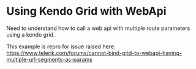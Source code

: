 # Using Kendo Grid with WebApi

Need to understand how to call a web api with multiple route parameters using a kendo grid.

This example is repro for issue raised here:
https://www.telerik.com/forums/cannot-bind-grid-to-webapi-having-multiple-url-segments-as-params
